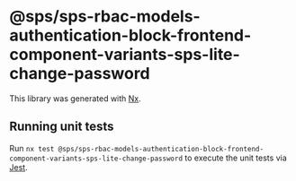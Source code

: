 # @sps/sps-rbac-models-authentication-block-frontend-component-variants-sps-lite-change-password

This library was generated with [Nx](https://nx.dev).

## Running unit tests

Run `nx test @sps/sps-rbac-models-authentication-block-frontend-component-variants-sps-lite-change-password` to execute the unit tests via [Jest](https://jestjs.io).
